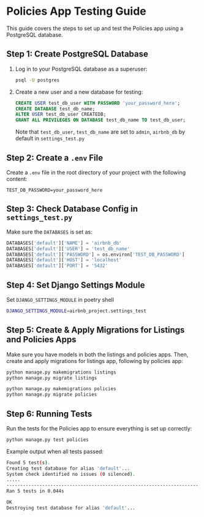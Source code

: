 # Policies App Testing Guide

This guide covers the steps to set up and test the Policies app using a PostgreSQL database.


## Step 1: Create PostgreSQL Database

1. Log in to your PostgreSQL database as a superuser:

    ```sh
    psql -U postgres
    ```

2. Create a new user and a new database for testing:
  
    ```sql
    CREATE USER test_db_user WITH PASSWORD 'your_password_here';
    CREATE DATABASE test_db_name;
    ALTER USER test_db_user CREATEDB;
    GRANT ALL PRIVILEGES ON DATABASE test_db_name TO test_db_user;
    ```
    Note that `test_db_user`, `test_db_name` are set to `admin`, `airbnb_db` by default in `settings_test.py`

## Step 2: Create a `.env` File

Create a `.env` file in the root directory of your project with the following content:

```plaintext
TEST_DB_PASSWORD=your_password_here
```

## Step 3: Check Database Config in `settings_test.py`
Make sure the `DATABASES` is set as:

```python
DATABASES['default']['NAME'] = 'airbnb_db'
DATABASES['default']['USER'] = 'test_db_name'
DATABASES['default']['PASSWORD'] = os.environ['TEST_DB_PASSWORD']
DATABASES['default']['HOST'] = 'localhost'
DATABASES['default']['PORT'] = '5432'
```

## Step 4: Set Django Settings Module

Set `DJANGO_SETTINGS_MODULE` in poetry shell

```sh
DJANGO_SETTINGS_MODULE=airbnb_project.settings_test
```

## Step 5: Create & Apply Migrations for Listings and Policies Apps

Make sure you have models in both the listings and policies apps. Then, create and apply migrations for listings app, following by policies app:

```sh
python manage.py makemigrations listings
python manage.py migrate listings

```
```sh
python manage.py makemigrations policies
python manage.py migrate policies

```

## Step 6: Running Tests

Run the tests for the Policies app to ensure everything is set up correctly:

```sh
python manage.py test policies
```
Example output when all tests passed:

```sh
Found 5 test(s).
Creating test database for alias 'default'...
System check identified no issues (0 silenced).
.....
----------------------------------------------------------------------
Ran 5 tests in 0.044s

OK
Destroying test database for alias 'default'...
```